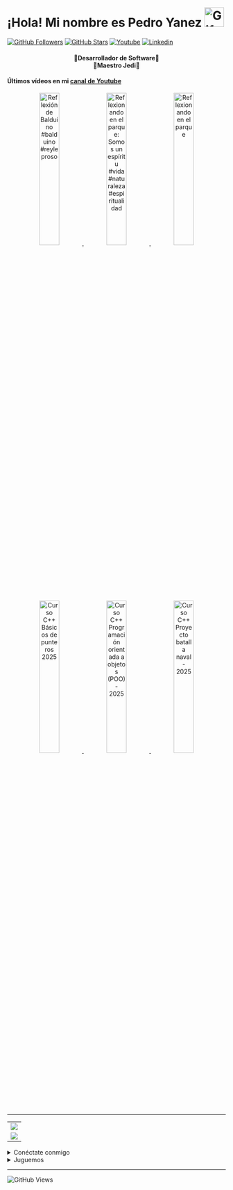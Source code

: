 <!-- Título -->
<h1>¡Hola! Mi nombre es Pedro Yanez
  <img src="https://raw.githubusercontent.com/nixin72/nixin72/master/wave.gif"
          alt="Gif animado de mano saludando"
          height="45"
          width="45" />
</h1>

[![GitHub Followers][github_followers_badge]][github]
[![GitHub Stars][github_stars_badge]][github]
[![Youtube][youtube_badge]][youtube]
[![Linkedin][linkedin_badge]][linkedin]
<br>

<!-- Descripción -->
<h4 align="center">
  🔴Desarrollador de Software🔴<br>
  🔵Maestro Jedi🔵
</h4>

#### Últimos vídeos en mi [canal de Youtube][youtube]
<div align="center">
  
<a href='https://youtu.be/TV6UKKI4ahI' target='_blank'>
  <img width='30%' src='https://img.youtube.com/vi/TV6UKKI4ahI/mqdefault.jpg' alt='Reflexión de Balduino #balduino #reyleproso' /zz>
</a>
<a href='https://youtu.be/XtPjDHvHA5I' target='_blank'>
  <img width='30%' src='https://img.youtube.com/vi/XtPjDHvHA5I/mqdefault.jpg' alt='Reflexionando en el parque: Somos un espíritu #vida #naturaleza #espiritualidad' /zz>
</a>
<a href='https://youtu.be/lJNLdhRDPi0' target='_blank'>
  <img width='30%' src='https://img.youtube.com/vi/lJNLdhRDPi0/mqdefault.jpg' alt='Reflexionando en el parque' /zz>
</a>
<a href='https://youtu.be/avi4zcSdOI8' target='_blank'>
  <img width='30%' src='https://img.youtube.com/vi/avi4zcSdOI8/mqdefault.jpg' alt='Curso C++ Básicos de punteros 2025' /zz>
</a>
<a href='https://youtu.be/K88MAyetjac' target='_blank'>
  <img width='30%' src='https://img.youtube.com/vi/K88MAyetjac/mqdefault.jpg' alt='Curso C++ Programación orientada a objetos (POO) - 2025' /zz>
</a>
<a href='https://youtu.be/SUe0HA5cXAY' target='_blank'>
  <img width='30%' src='https://img.youtube.com/vi/SUe0HA5cXAY/mqdefault.jpg' alt='Curso C++ Proyecto batalla naval - 2025' /zz>
</a>
</div>

<hr/>
<!-- Estadísticas -->
<table align="center">
  <tr>
    <td align="center">
      <img src="https://github-readme-stats.vercel.app/api/top-langs/?username=wotanCode&langs_count=10&hide_border=true&layout=compact&theme=github_dark"/>
    </td>
  </tr>
  <tr>
    <td align="center">
      <img src="https://github-readme-stats.vercel.app/api?username=wotanCode&hide_border=true&show_icons=true&theme=github_dark"/>
    </td>
  </tr>
</table>

<!-- Redes sociales -->
<details>
  <summary>Conéctate conmigo</summary>

## 🟣¡Redes sociales!🟣

[![Youtube][youtube_badge_large]][youtube]
[![Linkedin][linkedin_badge_large]][linkedin]
</details>

<details>
  <summary>Juguemos</summary>
  
###### ⚪¿Quieres jugar?⚪
[![CHESS][chess_badge]][chess]
[![LICHESS][lichess_badge]][lichess]
</details>

<!-- Visitas al perfil -->
<hr/>

![GitHub Views][profile_views_badge]

<!-- Variables -->
[github]: https://github.com/wotanCode
[youtube]: https://www.youtube.com/channel/UCwISu2hFg7EpOIZ8aV7iS6g?sub_confirmation=1
[linkedin]: https://www.linkedin.com/in/pedro-yanez/
[chess]: https://www.chess.com/member/pedroelhumano
[lichess]: https://lichess.org/@/pedroelhumano
[github_followers_badge]: https://img.shields.io/github/followers/wotanCode?style=social
[github_stars_badge]: https://img.shields.io/github/stars/wotanCode?style=social
[youtube_badge]: https://img.shields.io/badge/Youtube-FF0000?&logo=Youtube&logoColor=white&labelColor=101010
[linkedin_badge]: https://img.shields.io/badge/Linkedin-00d8fd?&logo=linkedin&logoColor=white&labelColor=101010
[youtube_badge_large]: https://img.shields.io/badge/Youtube-FF0000?style=for-the-badge&logo=Youtube&logoColor=white&labelColor=101010
[linkedin_badge_large]: https://img.shields.io/badge/Linkedin-00d8fd?style=for-the-badge&logo=linkedin&logoColor=white&labelColor=101010
[chess_badge]: https://img.shields.io/badge/-CHESS.COM-6C9E3F?style=flat-square&logo=Lichess&labelColor=101010
[lichess_badge]: https://img.shields.io/badge/-LICHESS-ffffff?style=flat-square&logo=Lichess&labelColor=101010
[profile_views_badge]: https://komarev.com/ghpvc/?username=wotanCode&style=for-the-badge&color=red&label=Total%20profile%20views